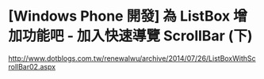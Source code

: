 [Windows Phone 開發] 為 ListBox 增加功能吧 - 加入快速導覽 ScrollBar (下)
======================
http://www.dotblogs.com.tw/renewalwu/archive/2014/07/26/ListBoxWithScrollBar02.aspx
